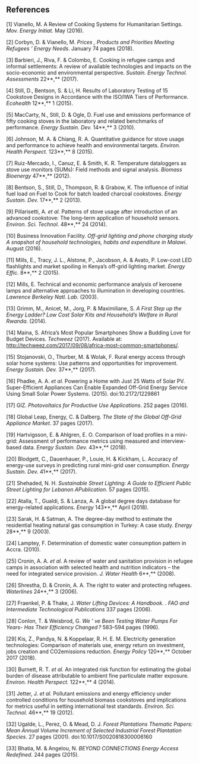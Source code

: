 ## References

[1] Vianello, M. A Review of Cooking Systems for Humanitarian Settings. *Mov.
Energy Initiat.* May (2016).

[2] Corbyn, D. & Vianello, M. *Prices , Products and Priorities Meeting Refugees
’ Energy Needs*. January 74 pages (2018).

[3] Barbieri, J., Riva, F. & Colombo, E. Cooking in refugee camps and informal
settlements: A review of available technologies and impacts on the
socio-economic and environmental perspective. *Sustain. Energy Technol.
Assessments* 22**,** (2017).

[4] Still, D., Bentson, S. & Li, H. Results of Laboratory Testing of 15
Cookstove Designs in Accordance with the ISO/IWA Tiers of Performance.
*Ecohealth* 12**,** 1 (2015).

[5] MacCarty, N., Still, D. & Ogle, D. Fuel use and emissions performance of
fifty cooking stoves in the laboratory and related benchmarks of performance.
*Energy Sustain. Dev.* 14**,** 3 (2010).

[6] Johnson, M. A. & Chiang, R. A. Quantitative guidance for stove usage and
performance to achieve health and environmental targets. *Environ. Health
Perspect.* 123**,** 8 (2015).

[7] Ruiz-Mercado, I., Canuz, E. & Smith, K. R. Temperature dataloggers as stove
use monitors (SUMs): Field methods and signal analysis. *Biomass Bioenergy*
47**,** (2012).

[8] Bentson, S., Still, D., Thompson, R. & Grabow, K. The influence of initial
fuel load on Fuel to Cook for batch loaded charcoal cookstoves. *Energy Sustain.
Dev.* 17**,** 2 (2013).

[9] Pillarisetti, A. *et al.* Patterns of stove usage after introduction of an
advanced cookstove: The long-term application of household sensors. *Environ.
Sci. Technol.* 48**,** 24 (2014).

[10] Business Innovation Facility. *Off-grid lighting and phone charging study A
snapshot of household technologies, habits and expenditure in Malawi*. August
(2016).

[11] Mills, E., Tracy, J. L., Alstone, P., Jacobson, A. & Avato, P. Low-cost LED
flashlights and market spoiling in Kenya’s off-grid lighting market. *Energy
Effic.* 8**,** 2 (2015).

[12] Mills, E. Technical and economic performance analysis of kerosene lamps and
alternative approaches to illumination in developing countries. *Lawrence
Berkeley Natl. Lab.* (2003).

[13] Grimm, M., Anicet, M., Jorg, P. & Maximiliane, S. *A First Step up the
Energy Ladder? Low Cost Solar Kits and Household’s Welfare in Rural Rwanda*.
(2014).

[14] Maina, S. Africa’s Most Popular Smartphones Show a Budding Love for Budget
Devices. *Techweez* (2017). Available at:
http://techweez.com/2017/09/08/africa-most-common-smartphones/.

[15] Stojanovski, O., Thurber, M. & Wolak, F. Rural energy access through solar
home systems: Use patterns and opportunities for improvement. *Energy Sustain.
Dev.* 37**,** (2017).

[16] Phadke, A. A. *et al.* Powering a Home with Just 25 Watts of Solar PV.
Super-Efficient Appliances Can Enable Expanded Off-Grid Energy Service Using
Small Solar Power Systems. (2015). doi:10.2172/1229861

[17] GIZ. *Photovoltaics for Productive Use Applications*. 252 pages (2016).

[18] Global Leap, Energy, C. & Dalberg. *The State of the Global Off-Grid
Appliance Market*. 37 pages (2017).

[19] Hartvigsson, E. & Ahlgren, E. O. Comparison of load profiles in a
mini-grid: Assessment of performance metrics using measured and interview-based
data. *Energy Sustain. Dev.* 43**,** (2018).

[20] Blodgett, C., Dauenhauer, P., Louie, H. & Kickham, L. Accuracy of
energy-use surveys in predicting rural mini-grid user consumption. *Energy
Sustain. Dev.* 41**,** (2017).

[21] Shehaded, N. H. *Sustainable Street Lighting: A Guide to Efficient Public
Street Lighting for Lebanon APublication*. 57 pages (2015).

[22] Atalla, T., Gualdi, S. & Lanza, A. A global degree days database for
energy-related applications. *Energy* 143**,** April (2018).

[23] Sarak, H. & Satman, A. The degree-day method to estimate the residential
heating natural gas consumption in Turkey: A case study. *Energy* 28**,** 9
(2003).

[24] Lamptey, F. Determination of domestic water consumption pattern in Accra.
(2010).

[25] Cronin, A. A. *et al.* A review of water and sanitation provision in
refugee camps in association with selected health and nutrition indicators – the
need for integrated service provision. *J. Water Health* 6**,** (2008).

[26] Shrestha, D. & Cronin, A. A. The right to water and protecting refugees.
*Waterlines* 24**,** 3 (2006).

[27] Fraenkel, P. & Thake, J. *Water Lifting Devices: A Handbook*. . *FAO and
Intermediate Technological Publications* 337 pages (2006).

[28] Conlon, T. & Weisbrod, G. *We ’ ve Been Testing Water Pumps For Years- Has
Their Efficiency Changed ?* 583–594 pages (1996).

[29] Kis, Z., Pandya, N. & Koppelaar, R. H. E. M. Electricity generation
technologies: Comparison of materials use, energy return on investment, jobs
creation and CO2emissions reduction. *Energy Policy* 120**,** October 2017
(2018).

[30] Burnett, R. T. *et al.* An integrated risk function for estimating the
global burden of disease attributable to ambient fine particulate matter
exposure. *Environ. Health Perspect.* 122**,** 4 (2014).

[31] Jetter, J. *et al.* Pollutant emissions and energy efficiency under
controlled conditions for household biomass cookstoves and implications for
metrics useful in setting international test standards. *Environ. Sci. Technol.*
46**,** 19 (2012).

[32] Ugalde, L., Perez, O. & Mead, D. J. *Forest Plantations Thematic Papers:
Mean Annual Volume Increment of Selected Industrial Forest Plantation Species*.
27 pages (2001). doi:10.1017/S0020818300006160

[33] Bhatia, M. & Angelou, N. *BEYOND CONNECTIONS Energy Access Redefined*. 244
pages (2015).
  
    
      
        
          
            
              
